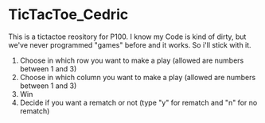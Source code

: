 # TicTacToe_Cedric
This is a tictactoe reository for P100. 
I know my Code is kind of dirty, but we've never programmed "games" before and it works. So i'll stick with it.

1. Choose in which row you want to make a play (allowed are numbers between 1 and 3)
2. Choose in which column you want to make a play (allowed are numbers between 1 and 3)
3. Win
4. Decide if you want a rematch or not (type "y" for rematch and "n" for no rematch)
